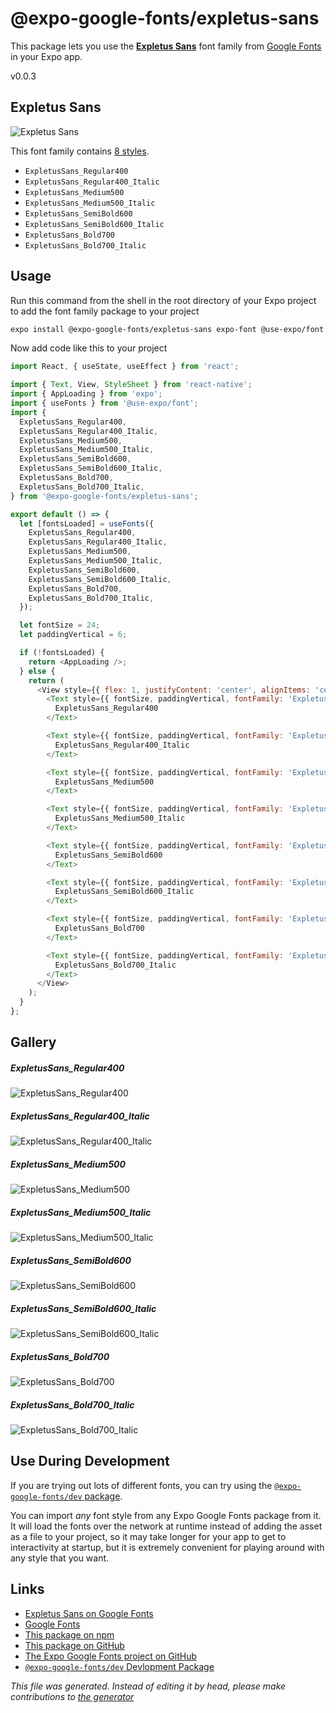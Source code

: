 # @expo-google-fonts/expletus-sans

This package lets you use the [**Expletus Sans**](https://fonts.google.com/specimen/Expletus+Sans) font family from [Google Fonts](https://fonts.google.com/) in your Expo app.

v0.0.3

## Expletus Sans

![Expletus Sans](./font-family.png)

This font family contains [8 styles](#gallery).

- `ExpletusSans_Regular400`
- `ExpletusSans_Regular400_Italic`
- `ExpletusSans_Medium500`
- `ExpletusSans_Medium500_Italic`
- `ExpletusSans_SemiBold600`
- `ExpletusSans_SemiBold600_Italic`
- `ExpletusSans_Bold700`
- `ExpletusSans_Bold700_Italic`

## Usage

Run this command from the shell in the root directory of your Expo project to add the font family package to your project
```sh
expo install @expo-google-fonts/expletus-sans expo-font @use-expo/font
```

Now add code like this to your project
```js
import React, { useState, useEffect } from 'react';

import { Text, View, StyleSheet } from 'react-native';
import { AppLoading } from 'expo';
import { useFonts } from '@use-expo/font';
import {
  ExpletusSans_Regular400,
  ExpletusSans_Regular400_Italic,
  ExpletusSans_Medium500,
  ExpletusSans_Medium500_Italic,
  ExpletusSans_SemiBold600,
  ExpletusSans_SemiBold600_Italic,
  ExpletusSans_Bold700,
  ExpletusSans_Bold700_Italic,
} from '@expo-google-fonts/expletus-sans';

export default () => {
  let [fontsLoaded] = useFonts({
    ExpletusSans_Regular400,
    ExpletusSans_Regular400_Italic,
    ExpletusSans_Medium500,
    ExpletusSans_Medium500_Italic,
    ExpletusSans_SemiBold600,
    ExpletusSans_SemiBold600_Italic,
    ExpletusSans_Bold700,
    ExpletusSans_Bold700_Italic,
  });

  let fontSize = 24;
  let paddingVertical = 6;

  if (!fontsLoaded) {
    return <AppLoading />;
  } else {
    return (
      <View style={{ flex: 1, justifyContent: 'center', alignItems: 'center' }}>
        <Text style={{ fontSize, paddingVertical, fontFamily: 'ExpletusSans_Regular400' }}>
          ExpletusSans_Regular400
        </Text>

        <Text style={{ fontSize, paddingVertical, fontFamily: 'ExpletusSans_Regular400_Italic' }}>
          ExpletusSans_Regular400_Italic
        </Text>

        <Text style={{ fontSize, paddingVertical, fontFamily: 'ExpletusSans_Medium500' }}>
          ExpletusSans_Medium500
        </Text>

        <Text style={{ fontSize, paddingVertical, fontFamily: 'ExpletusSans_Medium500_Italic' }}>
          ExpletusSans_Medium500_Italic
        </Text>

        <Text style={{ fontSize, paddingVertical, fontFamily: 'ExpletusSans_SemiBold600' }}>
          ExpletusSans_SemiBold600
        </Text>

        <Text style={{ fontSize, paddingVertical, fontFamily: 'ExpletusSans_SemiBold600_Italic' }}>
          ExpletusSans_SemiBold600_Italic
        </Text>

        <Text style={{ fontSize, paddingVertical, fontFamily: 'ExpletusSans_Bold700' }}>
          ExpletusSans_Bold700
        </Text>

        <Text style={{ fontSize, paddingVertical, fontFamily: 'ExpletusSans_Bold700_Italic' }}>
          ExpletusSans_Bold700_Italic
        </Text>
      </View>
    );
  }
};

```

## Gallery

##### ExpletusSans_Regular400
![ExpletusSans_Regular400](./8e8194fbcb2069328e5c506a10ab38e405a359ec0ab5c0d2379659cdff0830db.ttf.png)

##### ExpletusSans_Regular400_Italic
![ExpletusSans_Regular400_Italic](./072928d584fe0a92e93d576c43798a1dc6d1bf065c7db59d28112cb4733cad2a.ttf.png)

##### ExpletusSans_Medium500
![ExpletusSans_Medium500](./b5cd6f4acc507801fef499ca08c7da56ff9e5df77a4ba14eac1718e7ccfe49e5.ttf.png)

##### ExpletusSans_Medium500_Italic
![ExpletusSans_Medium500_Italic](./b16455d3607896d0b779898db128a332df5ed111317da3f1341a85a07317b209.ttf.png)

##### ExpletusSans_SemiBold600
![ExpletusSans_SemiBold600](./732974a8456ad103e02e3ad28c0844e71113017aae30a88969af3ec454dc2043.ttf.png)

##### ExpletusSans_SemiBold600_Italic
![ExpletusSans_SemiBold600_Italic](./935e18b8d6f075d9b37b0017bde129fd0e68ee0800f60eac4c68f6534c528aa3.ttf.png)

##### ExpletusSans_Bold700
![ExpletusSans_Bold700](./1f5f64f05469211d27b24f1b1f39e57ec0ca9e4211a24b28c336f629254bd482.ttf.png)

##### ExpletusSans_Bold700_Italic
![ExpletusSans_Bold700_Italic](./77c1827497333ee775fc45b32a1c0c2da85ac489afa78e6ee3808130e850e355.ttf.png)


## Use During Development

If you are trying out lots of different fonts, you can try using the [`@expo-google-fonts/dev` package](https://github.com/expo/google-fonts/tree/master/font-packages/dev#readme).

You can import *any* font style from any Expo Google Fonts package from it. It will load the fonts
over the network at runtime instead of adding the asset as a file to your project, so it may take longer
for your app to get to interactivity at startup, but it is extremely convenient
for playing around with any style that you want.

## Links

- [Expletus Sans on Google Fonts](https://fonts.google.com/specimen/Expletus+Sans)
- [Google Fonts](https://fonts.google.com/)
- [This package on npm](https://www.npmjs.com/package/@expo-google-fonts/expletus-sans)
- [This package on GitHub](https://github.com/expo/google-fonts/tree/master/font-packages/expletus-sans)
- [The Expo Google Fonts project on GitHub](https://github.com/expo/google-fonts)
- [`@expo-google-fonts/dev` Devlopment Package](https://github.com/expo/google-fonts/tree/master/font-packages/dev)


*This file was generated. Instead of editing it by head, please make contributions to [the generator](https://github.com/expo/google-fonts/tree/master/packages/generator)*
